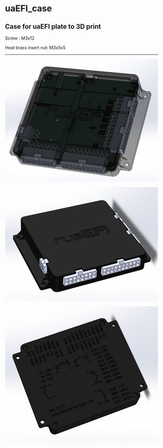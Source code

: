 # uaEFI_case

Case for uaEFI plate to 3D print  
----------------------------------------------------
Screw : M3x12

Heat brass insert nut: M3x5x5

---------------------------------------------------

![view1](https://github.com/Light-r4y/uaEFI_case/blob/main/img/1.png)

![view2](https://github.com/Light-r4y/uaEFI_case/blob/main/img/2.png)

![view3](https://github.com/Light-r4y/uaEFI_case/blob/main/img/3.png)

